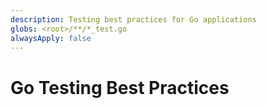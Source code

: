 ```yaml
---
description: Testing best practices for Go applications
globs: <root>/**/*_test.go
alwaysApply: false
---
```


# Go Testing Best Practices

<!--
TODO: Add content for Go testing best practices.
Follow unified schema guidelines.
-->
